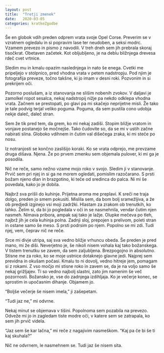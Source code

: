 ```yaml
---
layout: post
title:  "Tretji zmenek"
date:   2020-03-05
categories: kratkeZgodbe
---
```

﻿Še en globok vdih preden odprem vrata svoje Opel Corse. Preverim se v vzratnem ogledalu in si popravim lase ter neudoben, a seksi modrc. Vzamem prevezo in pismo z navodili. V treh dneh sem jih prebrala skoraj tisočkrat. Obetaven začetek. Kot obljubljeno, je na deblu bližnjega drevesa rdeč cvet vrtnice. 

Sledim mu in kmalu opazim naslednjega in nato še enega. Cvetki me pripeljejo v stolpnico, pred vhodna vrata v petem nadstropju. Pod njim je fotografija preveze, točno takšne, ki jo imam v desni roki. Pozvonim in si prekrijem oči.

Pozorno poslušam, a iz stanovanja ne slišim nobenih zvokov. V daljavi je zamolkel ropot sesalca, nekaj nadstropij nižje pa nekdo odklepa vhodna vrata. Začnem se prestopati, po glavi pa mi skačejo neprijetne misli. Že tako je tale podvig terjal veliko poguma. Poguma, da sem pustila cono udobja nekje daleč, daleč stran. 

Sem že tik pred tem, da grem, ko mi nekaj zadiši. Stopim bližje vratom in vonjave postanejo še močnejše. Tako čudovite so, da se mi v ustih začne nabirati slina. Globoko vdihnem in čutim val dišečega zraka, ki mi steče po nosu.

Iz notranjosti se končno zaslišijo koraki. Ko se vrata odprejo, me prevzame druga dišava. Njena. Že po prvem zmenku sem objemala pulover, ki mi ga je posodila.

Nič ne reče, samo nežno vzame mojo roko v svojo. Sledim ji v stanovanje. Prvič sem pri njej in si ga ne morem ogledati, pomislim razočarano. S prsti božam njeno dlan in brazgotino, ki teče od sredinca do palca. Ni mi še povedala, kako jo je dobila.

Najbrž sva prišli do kuhinje. Prijetna aroma me preplavi. K sreči ne traja dolgo, preden jo smem pokusiti. Mislila sem, da bom bolj sramežljiva, a že ob predjedi izginejo vsi moji zadržki. Hlastam za zrakom ob trenutkih, ko lahko. Želim si, da bi jo pogledala v oči in se nasmehnila, vendar čutim njen nasmeh. Nimava pribora, ampak saj tako je lažje. Olupke mečeva po tleh, najbrž jih je cela kuhinja polna. Zadnji sloj, prepojen s prelivom, poleti stran in ostane samo še meso. S prsti podrsim po njem. Popolno se mi zdi. Tudi njej, vem, čeprav nič ne reče. 

Srce mi divje utripa, saj sva vedno bližje vrhuncu obeda. Še preden je pred mano, mi že diši. Neverjetno je, še nikoli nisem vohala kaj tako božanskega. V tistem trenutku se zavem, da sem zaljubljena. Brezpogojno in absolutno. Stisne me za roko, ko se moje ustnice dotaknejo glavne jedi. Najprej sem previdna in okušam počasi. Kmalu to ni dovolj, vedno hitreje jem, pomagam si z rokami. Z vso močjo mi stisne roko in zavem se, da je na voljo samo še nekaj grižljajev. Ti so vedno najbolj slastni, zato jim namenim še več pozornosti. Božansko je, vse do zadnjega izdihljaja. Ko je večerje konec, se sprostim in upočasnim dihanje. Objamem jo.

“Boljše večerje še nisem imela,” ji zašepetam.

“Tudi jaz ne,” mi odvrne.

Nekaj minut se objemava v tišini. Popolnoma sem pozabila na prevezo. Odveže mi jo in zagledam tiste modre oči, v katere sem se zatrapala, ko sem jih prvič videla.

“Jaz sem še kar lačna,” mi reče z nagajivim nasmeškom. “Kaj pa če bi še ti kaj skuhala?”

Nič ne odvrnem, le nasmehnem se. Tudi jaz še nisem sita.